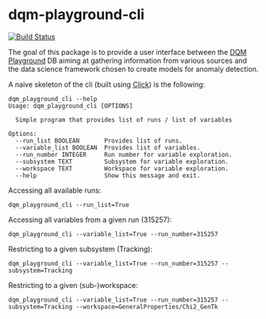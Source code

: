 # dqm-playground-cli

[![Build Status](https://app.travis-ci.com/XavierAtCERN/dqm-playground-cli.svg?branch=main)](https://app.travis-ci.com/XavierAtCERN/dqm-playground-cli)

The goal of this package is to provide a user interface between the [DQM Playground](https://github.com/CMSTrackerDPG/MLplayground) DB aiming at gathering information from various sources and the data science framework chosen to create models for anomaly detection.

A naive skeleton of the cli (built using [Click](https://click.palletsprojects.com/en/8.0.x/)) is the following:
```
dqm_playground_cli --help
Usage: dqm_playground_cli [OPTIONS]

  Simple program that provides list of runs / list of variables

Options:
  --run_list BOOLEAN       Provides list of runs.
  --variable_list BOOLEAN  Provides list of variables.
  --run_number INTEGER     Run number for variable exploration.
  --subsystem TEXT         Subsystem for variable exploration.
  --workspace TEXT         Workspace for variable exploration.
  --help                   Show this message and exit.
```

Accessing all available runs:
```
dqm_playground_cli --run_list=True
```

Accessing all variables from a given run (315257):
```
dqm_playground_cli --variable_list=True --run_number=315257
```

Restricting to a given subsystem (Tracking):
```
dqm_playground_cli --variable_list=True --run_number=315257 --subsystem=Tracking
```

Restricting to a given (sub-)workspace:
```
dqm_playground_cli --variable_list=True --run_number=315257 --subsystem=Tracking --workspace=GeneralProperties/Chi2_GenTk
```
